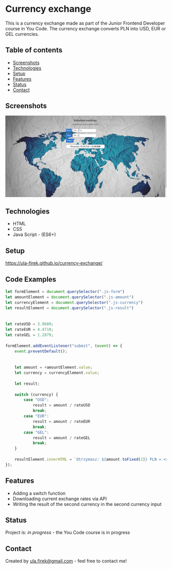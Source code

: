 # Currency exchange
This is a currency exchange made as part of the Junior Frontend Developer course in You Code. The currency exchange converts PLN into USD, EUR or GEL currencies.

## Table of contents
* [Screenshots](#screenshots)
* [Technologies](#technologies)
* [Setup](#setup)
* [Features](#features)
* [Status](#status)
* [Contact](#contact)



## Screenshots
![Example screenshot](./images/image.png)

## Technologies
* HTML 
* CSS 
* Java Script - (ES6+)

## Setup
https://ula-firek.github.io/currency-exchange/

## Code Examples
```JavaScript
let formElement = document.querySelector(".js-form")
let amountElement = document.querySelector(".js-amount")
let currencyElement = document.querySelector(".js-currency")
let resultElement = document.querySelector(".js-result")


let rateUSD = 3.9689;
let rateEUR = 4.4710;
let rateGEL = 1.2879;

formElement.addEventListener("submit", (event) => {
    event.preventDefault();


    let amount = +amountElement.value;
    let currency = currencyElement.value;

    let result;

    switch (currency) {
        case "USD":
            result = amount / rateUSD
            break;
        case "EUR":
            result = amount / rateEUR
            break;
        case "GEL":
            result = amount / rateGEL
            break;
    }

    resultElement.innerHTML = `Otrzymasz: ${amount.toFixed(2)} PLN = <strong> ${result.toFixed(2)} ${currency}</strong>`;
});
```

## Features

* Adding a switch function
* Downloading current exchange rates via API
* Writing the result of the second currency in the second currency input


## Status
Project is: _in progress_ - the You Code course is in progress


## Contact
Created by ula.firek@gmail.com - feel free to contact me!
